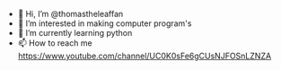 - 👋 Hi, I’m @thomastheleaffan
- 👀 I’m interested in making computer program's
- 🌱 I’m currently learning python
- 📫 How to reach me https://www.youtube.com/channel/UC0K0sFe6gCUsNJFOSnLZNZA

<!---
thomastheleaffan/thomastheleaffan is a ✨ special ✨ repository because its `README.md` (this file) appears on your GitHub profile.
You can click the Preview link to take a look at your changes.
--->
